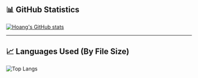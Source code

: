 ## 📊 GitHub Statistics

[![Hoang's GitHub stats](https://github-readme-stats.vercel.app/api?username=HoangNguyen0309&hide_rank=true&count=10&theme=radical)](https://github.com/HoangNguyen0309/github-readme-stats)

---

## 📈 Languages Used (By File Size)
![Top Langs](https://github-readme-stats.vercel.app/api/top-langs/?username=HoangNguyen0309&layout=compact&langs_count=10&theme=radical)
